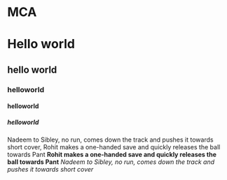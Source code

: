 # MCA
# Hello world
## hello world
### helloworld
#### helloworld 
##### helloworld

Nadeem to Sibley, no run, comes down the track and pushes it towards short cover, Rohit makes a one-handed save and quickly releases the ball towards Pant
**Rohit makes a one-handed save and quickly releases the ball towards Pant**
_Nadeem to Sibley, no run, comes down the track and pushes it towards short cover_
